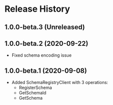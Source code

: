 # Release History

## 1.0.0-beta.3 (Unreleased)


## 1.0.0-beta.2 (2020-09-22)
- Fixed schema encoding issue

## 1.0.0-beta.1 (2020-09-08)
- Added SchemaRegistryClient with 3 operations:
  - RegisterSchema
  - GetSchemaId
  - GetSchema
